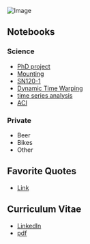 ![Image](https://kleinhansda.github.io/DSKleinhans/me.jpg)

## Notebooks

### Science
* [PhD project](https://kleinhansda.github.io/DSKleinhans/SN120_TrackMate.nb.html)
* [Mounting](https://kleinhansda.github.io/DSKleinhans/SN120_TrackMate.nb.html)
* [SN120-1](https://kleinhansda.github.io/DSKleinhans/SN120_TrackMate.nb.html)
* [Dynamic Time Warping](https://kleinhansda.github.io/DSKleinhans/DA-TimeSeries_DTW.nb.html)
* [time series analysis](https://kleinhansda.github.io/DSKleinhans/DA-TimeSeries_singles_count.nb.html)
* [ACI](https://kleinhansda.github.io/DSKleinhans/DA-ACI.nb.html)

### Private
* Beer
* Bikes
* Other

## Favorite Quotes
* [Link](url)

## Curriculum Vitae
* [LinkedIn](https://www.linkedin.com/in/david-simon-kleinhans-2bab5463/)
* [pdf]()
